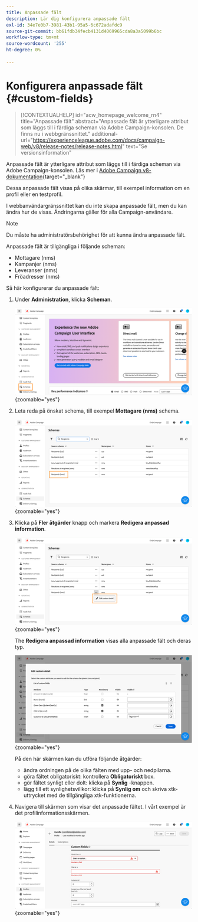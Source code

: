 ```yaml
---
title: Anpassade fält
description: Lär dig konfigurera anpassade fält
exl-id: 34e7e0b7-3981-43b1-95a5-6c672adafdc9
source-git-commit: bb61fdb34fecb4131d4069965cda8a3a5099b6bc
workflow-type: tm+mt
source-wordcount: '255'
ht-degree: 0%

---
```


# Konfigurera anpassade fält {#custom-fields}

>[!CONTEXTUALHELP]
>id="acw_homepage_welcome_rn4"
>title="Anpassade fält"
>abstract="Anpassade fält är ytterligare attribut som läggs till i färdiga scheman via Adobe Campaign-konsolen. De finns nu i webbgränssnittet."
>additional-url="https://experienceleague.adobe.com/docs/campaign-web/v8/release-notes/release-notes.html" text="Se versionsinformation"



Anpassade fält är ytterligare attribut som läggs till i färdiga scheman via Adobe Campaign-konsolen. Läs mer i [Adobe Campaign v8-dokumentation](https://experienceleague.adobe.com/docs/campaign/campaign-v8/developer/shemas-forms/extend-schema.html){target="_blank"}

Dessa anpassade fält visas på olika skärmar, till exempel information om en profil eller en testprofil.

I webbanvändargränssnittet kan du inte skapa anpassade fält, men du kan ändra hur de visas. Ändringarna gäller för alla Campaign-användare.

>[!NOTE]
>
>Du måste ha administratörsbehörighet för att kunna ändra anpassade fält.

Anpassade fält är tillgängliga i följande scheman:

* Mottagare (nms)
* Kampanjer (nms)
* Leveranser (nms)
* Fröadresser (nms)

Så här konfigurerar du anpassade fält:

1. Under **Administration**, klicka **Scheman**.

   ![](assets/custom-fields.png){zoomable="yes"}

1. Leta reda på önskat schema, till exempel **Mottagare (nms)** schema.

   ![](assets/custom-fields2.png){zoomable="yes"}

1. Klicka på **Fler åtgärder** knapp och markera **Redigera anpassad information**.

   ![](assets/custom-fields3.png){zoomable="yes"}

   The **Redigera anpassad information** visas alla anpassade fält och deras typ.

   ![](assets/custom-fields4.png){zoomable="yes"}

   På den här skärmen kan du utföra följande åtgärder:

   * ändra ordningen på de olika fälten med upp- och nedpilarna.
   * göra fältet obligatoriskt: kontrollera **Obligatoriskt** box.
   * gör fältet synligt eller dolt: klicka på **Synlig** -knappen.
   * lägg till ett synlighetsvillkor: klicka på **Synlig om** och skriva xtk-uttrycket med de tillgängliga xtk-funktionerna.

1. Navigera till skärmen som visar det anpassade fältet. I vårt exempel är det profilinformationsskärmen.

   ![](assets/custom-fields5.png){zoomable="yes"}
